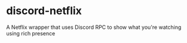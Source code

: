 # discord-netflix
A Netflix wrapper that uses Discord RPC to show what you're watching using rich presence
